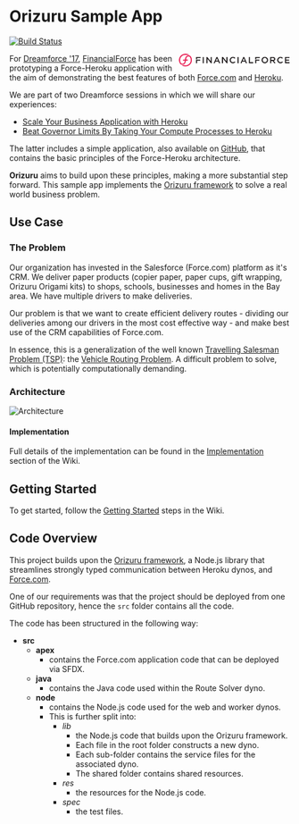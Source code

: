 # Orizuru Sample App

[![Build Status](https://travis-ci.org/financialforcedev/orizuru-sample-app.svg?branch=master)](https://travis-ci.org/financialforcedev/orizuru-sample-app)

<img src="./docs/readme/logo.svg" width="200" align="right"/>

For [Dreamforce '17](https://www.salesforce.com/dreamforce/), [FinancialForce](https://www.financialforce.com/) has been prototyping a Force-Heroku application with the aim of demonstrating the best features of both [Force.com](https://www.salesforce.com/products/platform/products/force/) and [Heroku](https://www.heroku.com/home).

We are part of two Dreamforce sessions in which we will share our experiences: 

* [Scale Your Business Application with Heroku](https://success.salesforce.com/sessions?eventId=a1Q3A00000stRRuUAM#/session/a2q3A000001yt8PQAQ)
* [Beat Governor Limits By Taking Your Compute Processes to Heroku](https://success.salesforce.com/Sessions#/session/a2q3A000001yuLtQAI)

The latter includes a simple application, also available on [GitHub](https://github.com/financialforcedev/df17-heroku-compute), that contains the basic principles of the Force-Heroku architecture.

__Orizuru__ aims to build upon these principles, making a more substantial step forward. This sample app implements the [Orizuru framework](https://www.npmjs.com/package/@financialforcedev/orizuru) to solve a real world business problem.

## Use Case

### The Problem
Our organization has invested in the Salesforce (Force.com) platform as it's CRM. We deliver paper products (copier paper, paper cups, gift wrapping, Orizuru Origami kits) to shops, schools, businesses and homes in the Bay area. We have multiple drivers to make deliveries. 

Our problem is that we want to create efficient delivery routes - dividing our deliveries among our drivers in the most cost effective way - and make best use of the CRM capabilities of Force.com.

In essence, this is a generalization of the well known [Travelling Salesman Problem (TSP)](https://en.wikipedia.org/wiki/Travelling_salesman_problem): the [Vehicle Routing Problem](https://en.wikipedia.org/wiki/Vehicle_routing_problem). A difficult problem to solve, which is potentially computationally demanding.

### Architecture

![Architecture](./docs/readme/Architecture.gif "Architecture")

#### Implementation
Full details of the implementation can be found in the [Implementation](https://github.com/financialforcedev/orizuru-sample-app/wiki/Implementation) section of the Wiki.

## Getting Started

To get started, follow the [Getting Started](https://github.com/financialforcedev/orizuru-sample-app/wiki/Getting-Started) steps in the Wiki.

## Code Overview

This project builds upon the [Orizuru framework](https://www.npmjs.com/package/@financialforcedev/orizuru), a Node.js library that streamlines strongly typed communication between Heroku dynos, and [Force.com](https://www.salesforce.com/products/platform/products/force/).

One of our requirements was that the project should be  deployed from one GitHub repository, hence the `src` folder contains all the code.

The code has been structured in the following way:

* __src__
	* __apex__
		* contains the Force.com application code that can be deployed via SFDX.
	* __java__
		* contains the Java code used within the Route Solver dyno.
	* __node__
		* contains the Node.js code used for the web and worker dynos.
		* This is further split into:
			* _lib_
				* the Node.js code that builds upon the Orizuru framework.
				* Each file in the root folder constructs a new dyno.
				* Each sub-folder contains the service files for the associated dyno.
				* The shared folder contains shared resources.
			* _res_
				* the resources for the Node.js code.
			* _spec_
				* the test files.
